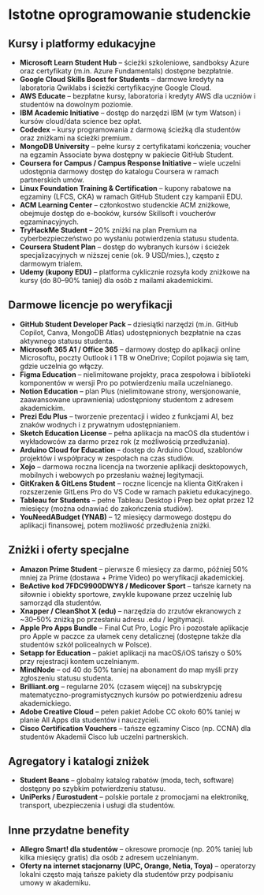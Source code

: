 # Istotne oprogramowanie studenckie

## Kursy i platformy edukacyjne
- **Microsoft Learn Student Hub** – ścieżki szkoleniowe, sandboksy Azure oraz certyfikaty (m.in. Azure Fundamentals) dostępne bezpłatnie.
- **Google Cloud Skills Boost for Students** – darmowe kredyty na laboratoria Qwiklabs i ścieżki certyfikacyjne Google Cloud.
- **AWS Educate** – bezpłatne kursy, laboratoria i kredyty AWS dla uczniów i studentów na dowolnym poziomie.
- **IBM Academic Initiative** – dostęp do narzędzi IBM (w tym Watson) i kursów cloud/data science bez opłat.
- **Codedex** – kursy programowania z darmową ścieżką dla studentów oraz zniżkami na ścieżki premium.
- **MongoDB University** – pełne kursy z certyfikatami kończenia; voucher na egzamin Associate bywa dostępny w pakiecie GitHub Student.
- **Coursera for Campus / Campus Response Initiative** – wiele uczelni udostępnia darmowy dostęp do katalogu Coursera w ramach partnerskich umów.
- **Linux Foundation Training & Certification** – kupony rabatowe na egzaminy (LFCS, CKA) w ramach GitHub Student czy kampanii EDU.
- **ACM Learning Center** – członkostwo studenckie ACM zniżkowe, obejmuje dostęp do e-booków, kursów Skillsoft i voucherów egzaminacyjnych.
- **TryHackMe Student** – 20% zniżki na plan Premium na cyberbezpieczeństwo po wysłaniu potwierdzenia statusu studenta.
- **Coursera Student Plan** – dostęp do wybranych kursów i ścieżek specjalizacyjnych w niższej cenie (ok. 9 USD/mies.), często z darmowym trialem.
- **Udemy (kupony EDU)** – platforma cyklicznie rozsyła kody zniżkowe na kursy (do 80–90% taniej) dla osób z mailami akademickimi.

## Darmowe licencje po weryfikacji
- **GitHub Student Developer Pack** – dziesiątki narzędzi (m.in. GitHub Copilot, Canva, MongoDB Atlas) udostępnionych bezpłatnie na czas aktywnego statusu studenta.
- **Microsoft 365 A1 / Office 365** – darmowy dostęp do aplikacji online Microsoftu, poczty Outlook i 1 TB w OneDrive; Copilot pojawia się tam, gdzie uczelnia go włączy.
- **Figma Education** – nielimitowane projekty, praca zespołowa i biblioteki komponentów w wersji Pro po potwierdzeniu maila uczelnianego.
- **Notion Education** – plan Plus (nielimitowane strony, wersjonowanie, zaawansowane uprawnienia) udostępniony studentom z adresem akademickim.
- **Prezi Edu Plus** – tworzenie prezentacji i wideo z funkcjami AI, bez znaków wodnych i z prywatnym udostępnianiem.
- **Sketch Education License** – pełna aplikacja na macOS dla studentów i wykładowców za darmo przez rok (z możliwością przedłużania).
- **Arduino Cloud for Education** – dostęp do Arduino Cloud, szablonów projektów i współpracy w zespołach na czas studiów.
- **Xojo** – darmowa roczna licencja na tworzenie aplikacji desktopowych, mobilnych i webowych po przesłaniu ważnej legitymacji.
- **GitKraken & GitLens Student** – roczne licencje na klienta GitKraken i rozszerzenie GitLens Pro do VS Code w ramach pakietu edukacyjnego.
- **Tableau for Students** – pełne Tableau Desktop i Prep bez opłat przez 12 miesięcy (można odnawiać do zakończenia studiów).
- **YouNeedABudget (YNAB)** – 12 miesięcy darmowego dostępu do aplikacji finansowej, potem możliwość przedłużenia zniżki.

## Zniżki i oferty specjalne
- **Amazon Prime Student** – pierwsze 6 miesięcy za darmo, później 50% mniej za Prime (dostawa + Prime Video) po weryfikacji akademickiej.
- **BeActive kod 7FDC9900DWY8 / Medicover Sport** – tańsze karnety na siłownie i obiekty sportowe, zwykle kupowane przez uczelnię lub samorząd dla studentów.
- **Xnapper / CleanShot X (edu)** – narzędzia do zrzutów ekranowych z ~30–50% zniżką po przesłaniu adresu .edu / legitymacji.
- **Apple Pro Apps Bundle** – Final Cut Pro, Logic Pro i pozostałe aplikacje pro Apple w paczce za ułamek ceny detalicznej (dostępne także dla studentów szkół policealnych w Polsce).
- **Setapp for Education** – pakiet aplikacji na macOS/iOS tańszy o 50% przy rejestracji kontem uczelnianym.
- **MindNode** – od 40 do 50% taniej na abonament do map myśli przy zgłoszeniu statusu studenta.
- **Brilliant.org** – regularne 20% (czasem więcej) na subskrypcję matematyczno-programistycznych kursów po potwierdzeniu adresu akademickiego.
- **Adobe Creative Cloud** – pełen pakiet Adobe CC około 60% taniej w planie All Apps dla studentów i nauczycieli.
- **Cisco Certification Vouchers** – tańsze egzaminy Cisco (np. CCNA) dla studentów Akademii Cisco lub uczelni partnerskich.

## Agregatory i katalogi zniżek
- **Student Beans** – globalny katalog rabatów (moda, tech, software) dostępny po szybkim potwierdzeniu statusu.
- **UniPerks / Eurostudent** – polskie portale z promocjami na elektronikę, transport, ubezpieczenia i usługi dla studentów.

## Inne przydatne benefity
- **Allegro Smart! dla studentów** – okresowe promocje (np. 20% taniej lub kilka miesięcy gratis) dla osób z adresem uczelnianym.
- **Oferty na internet stacjonarny (UPC, Orange, Netia, Toya)** – operatorzy lokalni często mają tańsze pakiety dla studentów przy podpisaniu umowy w akademiku.
